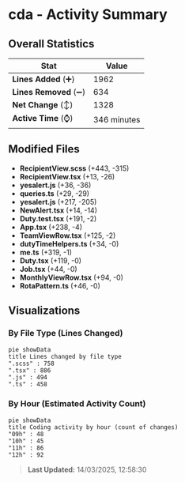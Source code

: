 # cda - Activity Summary 

## Overall Statistics

| Stat                   | Value                                                             |
| ---------------------- | ----------------------------------------------------------------- |
| **Lines Added** (➕)   | 1962                                          |
| **Lines Removed** (➖) | 634                                        |
| **Net Change** (↕)    | 1328                |
| **Active Time** (⌚)   | 346 minutes |


## Modified Files
- **RecipientView.scss** (+443, -315)
- **RecipientView.tsx** (+13, -26)
- **yesalert.js** (+36, -36)
- **queries.ts** (+29, -29)
- **yesalert.js** (+217, -205)
- **NewAlert.tsx** (+14, -14)
- **Duty.test.tsx** (+191, -2)
- **App.tsx** (+238, -4)
- **TeamViewRow.tsx** (+125, -2)
- **dutyTimeHelpers.ts** (+34, -0)
- **me.ts** (+319, -1)
- **Duty.tsx** (+119, -0)
- **Job.tsx** (+44, -0)
- **MonthlyViewRow.tsx** (+94, -0)
- **RotaPattern.ts** (+46, -0)

## Visualizations

### By File Type (Lines Changed)

```mermaid
pie showData
title Lines changed by file type
".scss" : 758
".tsx" : 886
".js" : 494
".ts" : 458
```

### By Hour (Estimated Activity Count)

```mermaid
pie showData
title Coding activity by hour (count of changes)
"09h" : 48
"10h" : 45
"11h" : 86
"12h" : 92
```


> **Last Updated:** 14/03/2025, 12:58:30